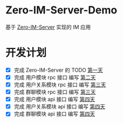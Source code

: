 # Zero-IM-Server-Demo
基于 [Zero-IM-Server](https://github.com/showurl/Zero-IM-Server) 实现的 IM 应用 

# 开发计划
- [x] 完成 Zero-IM-Server 的 TODO [第一天](docs/day01/README.md)
- [x] 完成 用户模块 rpc 接口 编写 [第二天](docs/day02/README.md)
- [x] 完成 用户关系模块 rpc 接口 编写 [第三天](docs/day03/relation.md)
- [x] 完成 群聊模块 rpc 接口 编写 [第三天](docs/day03/group.md)
- [x] 完成 用户模块 api 接口 编写 [第四天](docs/day04/README.md)
- [x] 完成 用户关系模块 api 接口 编写 [第四天](docs/day04/README.md)
- [x] 完成 群聊模块 api 接口 编写 [第四天](docs/day04/README.md)

